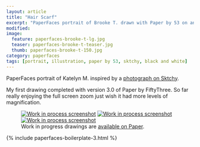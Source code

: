 ```yaml
---
layout: article
title: "Hair Scarf"
excerpt: "PaperFaces portrait of Brooke T. drawn with Paper by 53 on an iPad."
modified: 
image: 
  feature: paperfaces-brooke-t-lg.jpg
  teaser: paperfaces-brooke-t-teaser.jpg
  thumb: paperfaces-brooke-t-150.jpg
category: paperfaces
tags: [portrait, illustration, paper by 53, sktchy, black and white]
---
```


PaperFaces portrait of Katelyn M. inspired by a [photograph on Sktchy](http://sktchy.com/S3B8m).

My first drawing completed with version 3.0 of Paper by FiftyThree. So far really enjoying the full screen zoom just wish it had more levels of magnification.

<figure class="third">
  <a href="{{ site.url }}/images/paperfaces-brooke-t-process-1-lg.jpg"><img src="{{ site.url }}/images/paperfaces-brooke-t-process-1-600.jpg" alt="Work in process screenshot"></a>
  <a href="{{ site.url }}/images/paperfaces-brooke-t-process-2-lg.jpg"><img src="{{ site.url }}/images/paperfaces-brooke-t-process-2-600.jpg" alt="Work in process screenshot"></a>
  <a href="{{ site.url }}/images/paperfaces-brooke-t-process-3-lg.jpg"><img src="{{ site.url }}/images/paperfaces-brooke-t-process-3-600.jpg" alt="Work in process screenshot"></a>
  <figcaption>Work in progress drawings are <a href="https://paper.fiftythree.com/11098-Michael-Rose/5492331">available on Paper</a>.</figcaption>
</figure>

{% include paperfaces-boilerplate-3.html %}
